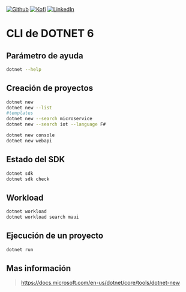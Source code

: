 [![Github][github-shield]][github-url]
[![Kofi][kofi-shield]][kofi-url]
[![LinkedIn][linkedin-shield]][linkedin-url]

# CLI de DOTNET 6

## Parámetro de ayuda

```bash
dotnet --help
```

## Creación de proyectos

```bash
dotnet new
dotnet new --list
#templates
dotnet new --search microservice
dotnet new --search iot --language F#

dotnet new console
dotnet new webapi
```

## Estado del SDK

```bash
dotnet sdk
dotnet sdk check
```

## Workload

```bash
dotnet workload
dotnet workload search maui
```

## Ejecución de un proyecto

```bash
dotnet run
```

## Mas información

> https://docs.microsoft.com/en-us/dotnet/core/tools/dotnet-new

<!--- reference style links --->
[github-shield]: https://img.shields.io/badge/-@fernandocalmet-%23181717?style=flat-square&logo=github
[github-url]: https://github.com/fernandocalmet
[kofi-shield]: https://img.shields.io/badge/-@fernandocalmet-%231DA1F2?style=flat-square&logo=kofi&logoColor=ff5f5f
[kofi-url]: https://ko-fi.com/fernandocalmet
[linkedin-shield]: https://img.shields.io/badge/-fernandocalmet-blue?style=flat-square&logo=Linkedin&logoColor=white&link=https://www.linkedin.com/in/fernandocalmet
[linkedin-url]: https://www.linkedin.com/in/fernandocalmet